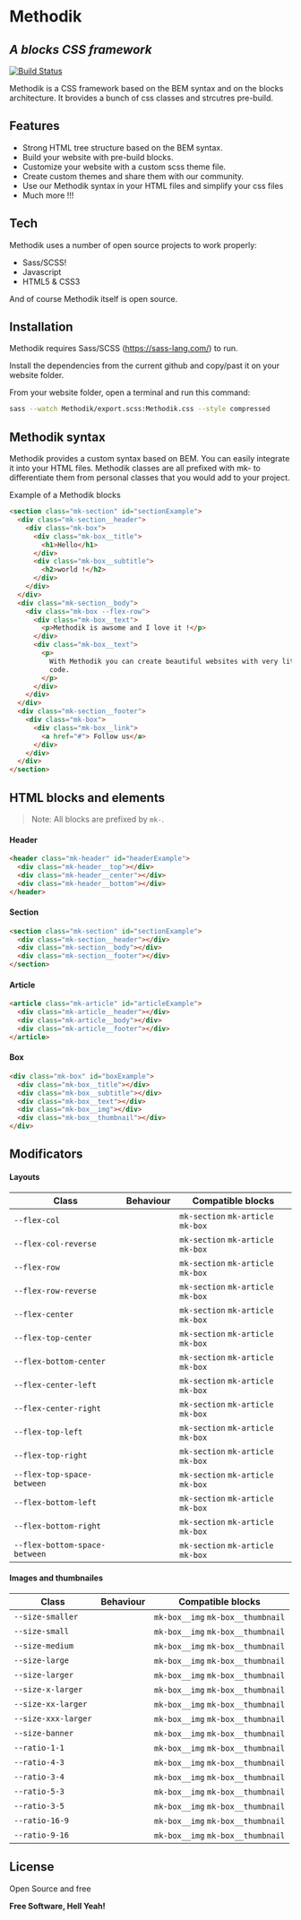 # Methodik

## _A blocks CSS framework_

[![Build Status](https://travis-ci.org/joemccann/dillinger.svg?branch=master)](https://github.com/jeremyessig/Methodik)

Methodik is a CSS framework based on the BEM syntax and on the blocks architecture. It brovides a bunch of css classes and strcutres pre-build.

## Features

- Strong HTML tree structure based on the BEM syntax.
- Build your website with pre-build blocks.
- Customize your website with a custom scss theme file.
- Create custom themes and share them with our community.
- Use our Methodik syntax in your HTML files and simplify your css files
- Much more !!!

## Tech

Methodik uses a number of open source projects to work properly:

- Sass/SCSS!
- Javascript
- HTML5 & CSS3

And of course Methodik itself is open source.

## Installation

Methodik requires Sass/SCSS (https://sass-lang.com/) to run.

Install the dependencies from the current github and copy/past it on your website folder.

From your website folder, open a terminal and run this command:

```bash
sass --watch Methodik/export.scss:Methodik.css --style compressed
```

## Methodik syntax

Methodik provides a custom syntax based on BEM. You can easily integrate it into your HTML files. Methodik classes are all prefixed with mk- to differentiate them from personal classes that you would add to your project.

Example of a Methodik blocks

```html
<section class="mk-section" id="sectionExample">
  <div class="mk-section__header">
    <div class="mk-box">
      <div class="mk-box__title">
        <h1>Hello</h1>
      </div>
      <div class="mk-box__subtitle">
        <h2>world !</h2>
      </div>
    </div>
  </div>
  <div class="mk-section__body">
    <div class="mk-box --flex-row">
      <div class="mk-box__text">
        <p>Methodik is awsome and I love it !</p>
      </div>
      <div class="mk-box__text">
        <p>
          With Methodik you can create beautiful websites with very little css
          code.
        </p>
      </div>
    </div>
  </div>
  <div class="mk-section__footer">
    <div class="mk-box">
      <div class="mk-box__link">
        <a href="#"> Follow us</a>
      </div>
    </div>
  </div>
</section>
```

## HTML blocks and elements

> Note: All blocks are prefixed by `mk-`.

#### Header

```html
<header class="mk-header" id="headerExample">
  <div class="mk-header__top"></div>
  <div class="mk-header__center"></div>
  <div class="mk-header__bottom"></div>
</header>
```

#### Section

```html
<section class="mk-section" id="sectionExample">
  <div class="mk-section__header"></div>
  <div class="mk-section__body"></div>
  <div class="mk-section__footer"></div>
</section>
```

#### Article

```html
<article class="mk-article" id="articleExample">
  <div class="mk-article__header"></div>
  <div class="mk-article__body"></div>
  <div class="mk-article__footer"></div>
</article>
```

#### Box

```html
<div class="mk-box" id="boxExample">
  <div class="mk-box__title"></div>
  <div class="mk-box__subtitle"></div>
  <div class="mk-box__text"></div>
  <div class="mk-box__img"></div>
  <div class="mk-box__thumbnail"></div>
</div>
```

## Modificators

#### Layouts

| Class                         | Behaviour | Compatible blocks                  |
| ----------------------------- | --------- | ---------------------------------- |
| `--flex-col`                  |           | `mk-section` `mk-article` `mk-box` |
| `--flex-col-reverse`          |           | `mk-section` `mk-article` `mk-box` |
| `--flex-row`                  |           | `mk-section` `mk-article` `mk-box` |
| `--flex-row-reverse`          |           | `mk-section` `mk-article` `mk-box` |
| `--flex-center`               |           | `mk-section` `mk-article` `mk-box` |
| `--flex-top-center`           |           | `mk-section` `mk-article` `mk-box` |
| `--flex-bottom-center`        |           | `mk-section` `mk-article` `mk-box` |
| `--flex-center-left`          |           | `mk-section` `mk-article` `mk-box` |
| `--flex-center-right`         |           | `mk-section` `mk-article` `mk-box` |
| `--flex-top-left`             |           | `mk-section` `mk-article` `mk-box` |
| `--flex-top-right`            |           | `mk-section` `mk-article` `mk-box` |
| `--flex-top-space-between`    |           | `mk-section` `mk-article` `mk-box` |
| `--flex-bottom-left`          |           | `mk-section` `mk-article` `mk-box` |
| `--flex-bottom-right`         |           | `mk-section` `mk-article` `mk-box` |
| `--flex-bottom-space-between` |           | `mk-section` `mk-article` `mk-box` |

#### Images and thumbnailes

| Class               | Behaviour | Compatible blocks                 |
| ------------------- | --------- | --------------------------------- |
| `--size-smaller`    |           | `mk-box__img` `mk-box__thumbnail` |
| `--size-small`      |           | `mk-box__img` `mk-box__thumbnail` |
| `--size-medium`     |           | `mk-box__img` `mk-box__thumbnail` |
| `--size-large`      |           | `mk-box__img` `mk-box__thumbnail` |
| `--size-larger`     |           | `mk-box__img` `mk-box__thumbnail` |
| `--size-x-larger`   |           | `mk-box__img` `mk-box__thumbnail` |
| `--size-xx-larger`  |           | `mk-box__img` `mk-box__thumbnail` |
| `--size-xxx-larger` |           | `mk-box__img` `mk-box__thumbnail` |
| `--size-banner`     |           | `mk-box__img` `mk-box__thumbnail` |
| `--ratio-1-1`       |           | `mk-box__img` `mk-box__thumbnail` |
| `--ratio-4-3`       |           | `mk-box__img` `mk-box__thumbnail` |
| `--ratio-3-4`       |           | `mk-box__img` `mk-box__thumbnail` |
| `--ratio-5-3`       |           | `mk-box__img` `mk-box__thumbnail` |
| `--ratio-3-5`       |           | `mk-box__img` `mk-box__thumbnail` |
| `--ratio-16-9`      |           | `mk-box__img` `mk-box__thumbnail` |
| `--ratio-9-16`      |           | `mk-box__img` `mk-box__thumbnail` |

## License

Open Source and free

**Free Software, Hell Yeah!**

